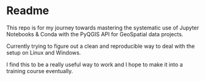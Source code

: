 # Readme

This repo is for my journey towards mastering the systematic use of Jupyter Notebooks & Conda with the PyQGIS API for GeoSpatial data projects. 

 Currently trying to figure out a clean and reproducible way to deal with the setup on Linux and Windows.

I find this to be a really useful way to work and I hope to make it into a training course eventually.
